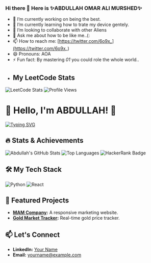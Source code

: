 ### Hi there 👋 Here is ✨ABDULLAH OMAR ALI MURSHED✨
- 🔭 I’m currently working on being the best.
- 🌱 I’m currently learning how to trate my device gentely.
- 👯 I’m looking to collaborate with other Aliens
- 💬 Ask me about how to be like me..(:
- 📫 How to reach me: [https://twitter.com/6o9x_](https://twitter.com/6o9x_)
- 😄 Pronouns: AOA
- ⚡ Fun fact: By mastering *01* you could role the whole world..
- ## My LeetCode Stats
![LeetCode Stats](https://leetcard.jacoblin.cool/6o9x_)
![Profile Views](https://komarev.com/ghpvc/?username=yourusername&color=blue)

# 👋 Hello, I'm ABDULLAH! 🚀
[![Typing SVG](https://readme-typing-svg.herokuapp.com?font=Doto&pause=1000&color=523AFF&background=FFFFFF00&center=true&vCenter=true&random=true&width=435&lines=Code+Problem+Solver;Full+Stack+Builder;Backend+Specialist;Frontend+Developer;API+Integrator;Cloud+Enthusiast;Bug+Fixer;Agile+Practitioner;Database+Architect;Software+Creator;System+Designer;DevOps+Enthusiast;Web+Developer;UI%2FUX+Thinker;Performance+Optimizer;Scalability+Expert;App+Innovator;Tech+Visionary;JavaScript+Ninja;Python+Lover;Agile+Coder;Debugging+Master;Solution+Architect;Tech+Enthusiast;Code+Dreamer;Innovation+Driver;Code+Wizard;Full+Stack+Maker;Frontend+Builder;Backend+Guru;Open-Source+Fan;Technology+Advocate;Coding+Pioneer;System+Builder;Cloud+Developer;Testing+Automator;Data+Engineer;Code+Perfectionist;Continuous+Learner;Application+Developer)](https://git.io/typing-svg)

## 🔥 Stats & Achievements
![Abdullah's GitHub Stats](https://github-readme-stats.vercel.app/api?username=o6x9&show_icons=true&theme=radical)
![Top Languages](https://github-readme-stats.vercel.app/api/top-langs/?username=yourusername&layout=compact&theme=radical)
![HackerRank Badge](https://hrcdn.net/community-frontend/assets/problem-solving-344d70cd08.svg)

## 🛠 My Tech Stack
![Python](https://img.shields.io/badge/-Python-blue) ![React](https://img.shields.io/badge/-React-green)
            <i class="devicon-azuresqldatabase-plain"></i>
          

## 🚀 Featured Projects
- **[MAM Company](https://github.com/yourusername/MAM-Company):** A responsive marketing website.
- **[Gold Market Tracker](https://github.com/yourusername/gold-market-tracker):** Real-time gold price tracker.

## 📫 Let's Connect
- **LinkedIn:** [Your Name](https://linkedin.com/in/yourusername)
- **Email:** yourname@example.com

